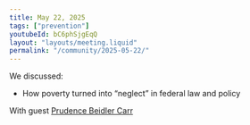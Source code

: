```yaml
---
title: May 22, 2025
tags: ["prevention"]
youtubeId: bC6phSjgEqQ
layout: "layouts/meeting.liquid"
permalink: "/community/2025-05-22/"
---
```


We discussed:

- How poverty turned into “neglect” in federal law and policy

With guest [Prudence Beidler Carr](https://www.americanbar.org/groups/public_interest/child_law/staff1/team/prudence-beidler-carr-/)